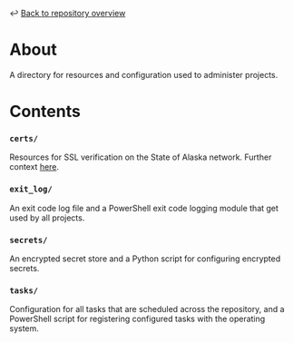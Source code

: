 ↩️ [Back to repository overview](../README.md)

# About
A directory for resources and configuration used to administer projects.

# Contents
### `certs/`
Resources for SSL verification on the State of Alaska network. Further context [here](certs/README.md).

### `exit_log/`
An exit code log file and a PowerShell exit code logging module that get used by all projects.

### `secrets/`
An encrypted secret store and a Python script for configuring encrypted secrets.

### `tasks/`
Configuration for all tasks that are scheduled across the repository, and a PowerShell script for registering configured tasks with the operating system.